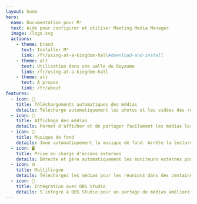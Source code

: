 ```yaml
---
layout: home
hero:
  name: Documentation pour M³
  text: Aide pour configurer et utiliser Meeting Media Manager
  image: /logo.svg
  actions:
    - theme: brand
      text: Installer M³
      link: /fr/using-at-a-kingdom-hall#download-and-install
    - theme: alt
      text: Utilisation dans une salle du Royaume
      link: /fr/using-at-a-kingdom-hall
    - theme: alt
      text: À propos
      link: /fr/about
features:
  - icon: 🚀
    title: Téléchargements automatiques des médias
    details: Télécharge automatiquement les photos et les vidéos des réunions de l'assemblée locale dans n'importe quelle langue disponible sur le site officiel des Témoins de Jéhovah.
  - icon: 🎦
    title: Affichage des médias
    details: Permet d'afficher et de partager facilement les médias lors de réunions hybrides ou en présentiel.
  - icon: 🎵
    title: Musique de fond
    details: Joue automatiquement la musique de fond. Arrête la lecture avant le début de la réunion. La musique de fond peut être redémarrée en un seul clic après la réunion.
  - icon: 🖥️
    title: Prise en charge d'écrans externes
    details: Détecte et gère automatiquement les moniteurs externes pour un affichage rapide et simple des médias.
  - icon: 🌐
    title: Multilingue
    details: Téléchargez les médias pour les réunions dans des centaines de langues et utilisez l'interface de M³ dans l'une des nombreuses langues disponibles.
  - icon: 🧩
    title: Intégration avec OBS Studio
    details: S’intègre à OBS Studio pour un partage de médias amélioré.
---
```

